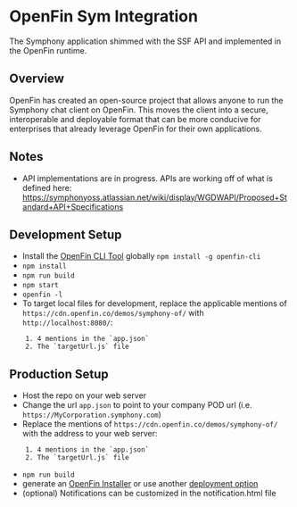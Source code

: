 # OpenFin Sym Integration
The Symphony application shimmed with the SSF API and implemented in the OpenFin runtime.

## Overview
OpenFin has created an open-source project that allows anyone to run the Symphony chat client on OpenFin. This moves the client into a secure, interoperable and deployable format that can be more conducive for enterprises that already leverage OpenFin for their own applications. 

## Notes
- API implementations are in progress.  APIs are working off of what is defined here: https://symphonyoss.atlassian.net/wiki/display/WGDWAPI/Proposed+Standard+API+Specifications

## Development Setup
- Install the [OpenFin CLI Tool](https://github.com/openfin/openfin-cli) globally `npm install -g openfin-cli`
- `npm install`
- `npm run build`
- `npm start`
- `openfin -l`
- To target local files for development, replace the applicable mentions of `https://cdn.openfin.co/demos/symphony-of/` with `http://localhost:8080/`: 
~~~~
    1. 4 mentions in the `app.json`
    2. The `targetUrl.js` file
~~~~

## Production Setup
- Host the repo on your web server
- Change the url `app.json` to point to your company POD url (i.e. `https://MyCorporation.symphony.com`)
- Replace the mentions of `https://cdn.openfin.co/demos/symphony-of/` with the address to your web server: 
~~~~
    1. 4 mentions in the `app.json`
    2. The `targetUrl.js` file
~~~~
- `npm run build`
- generate an [OpenFin Installer](https://install.openfin.co/) or use another [deployment option](https://openfin.co/options/)
- (optional) Notifications can be customized in the notification.html file


